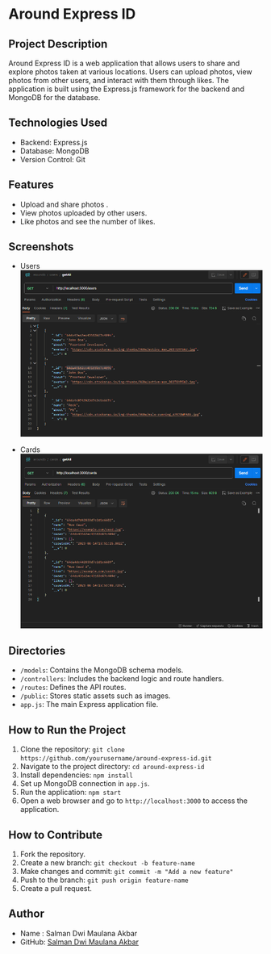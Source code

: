 # Around Express ID

## Project Description
Around Express ID is a web application that allows users to share and explore photos taken at various locations. Users can  upload photos, view photos from other users, and interact with them through likes. The application is built using the Express.js framework for the backend and MongoDB for the database.

## Technologies Used
- Backend: Express.js
- Database: MongoDB
- Version Control: Git

## Features
- Upload and share photos .
- View photos uploaded by other users.
- Like photos and see the number of likes.

## Screenshots
- Users
![user](./public/image/user.PNG "user")

- Cards
![card](./public/image/card.PNG "card")

## Directories
- `/models`: Contains the MongoDB schema models.
- `/controllers`: Includes the backend logic and route handlers.
- `/routes`: Defines the API routes.
- `/public`: Stores static assets such as images.
- `app.js`: The main Express application file.

## How to Run the Project
1. Clone the repository: `git clone https://github.com/yourusername/around-express-id.git`
2. Navigate to the project directory: `cd around-express-id`
3. Install dependencies: `npm install`
4. Set up MongoDB connection in `app.js`.
5. Run the application: `npm start`
6. Open a web browser and go to `http://localhost:3000` to access the application.

## How to Contribute
1. Fork the repository.
2. Create a new branch: `git checkout -b feature-name`
3. Make changes and commit: `git commit -m "Add a new feature"`
4. Push to the branch: `git push origin feature-name`
5. Create a pull request.

## Author
- Name : Salman Dwi Maulana Akbar
- GitHub: [Salman Dwi Maulana Akbar](https://github.com/SalmanDMA)
